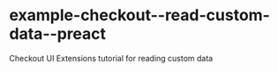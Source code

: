 # example-checkout--read-custom-data--preact
Checkout UI Extensions tutorial for reading custom data
